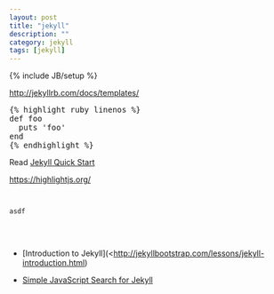 ```yaml
---
layout: post
title: "jekyll"
description: ""
category: jekyll
tags: [jekyll]
---
```

{% include JB/setup %}


<http://jekyllrb.com/docs/templates/>

<pre>
{% highlight ruby linenos %}
def foo
  puts 'foo'
end
{% endhighlight %}
</pre>


Read [Jekyll Quick Start](http://jekyllbootstrap.com/usage/jekyll-quick-start.html)


<https://highlightjs.org/>

<pre>
<pre><code>
asdf
</code></pre>
</pre>


* [Introduction to Jekyll](<http://jekyllbootstrap.com/lessons/jekyll-introduction.html)

* [Simple JavaScript Search for Jekyll](https://github.com/christian-fei/Simple-Jekyll-Search)




